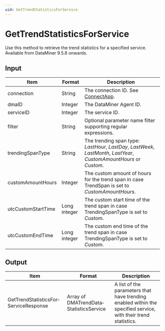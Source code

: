 ```yaml
---
uid: GetTrendStatisticsForService
---
```


# GetTrendStatisticsForService

Use this method to retrieve the trend statistics for a specified service. Available from DataMiner 9.5.8 onwards.

## Input

| Item | Format | Description |
|--|--|--|
| connection | String | The connection ID. See [ConnectApp](xref:ConnectApp). |
| dmaID | Integer | The DataMiner Agent ID. |
| serviceID | Integer | The service ID. |
| filter | String | Optional parameter name filter supporting regular expressions. |
| trendingSpanType | String | The trending span type: *LastHour*, *LastDay*, *LastWeek*, *LastMonth*, *LastYear*, *CustomAmountHours* or *Custom*. |
| customAmountHours | Integer | The custom amount of hours for the trend span in case TrendSpan is set to *CustomAmountHours*. |
| utcCustomStartTime | Long integer | The custom start time of the trend span in case TrendingSpanType is set to *Custom*. |
| utcCustomEndTime | Long integer | The custom end time of the trend span in case TrendingSpanType is set to *Custom*. |

## Output

| Item | Format | Description |
|--|--|--|
| GetTrendStatisticsFor­ServiceResponse | Array of DMATrendData­StatisticsService | A list of the parameters that have trending enabled within the specified service, with their trend statistics. |
